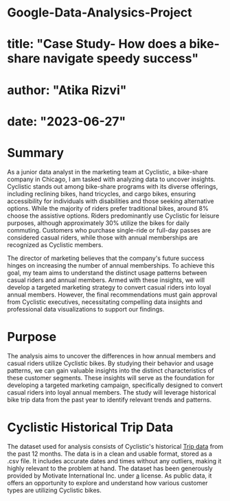 # Google-Data-Analysics-Project
# title: "Case Study- How does a bike-share navigate speedy success"
# author: "Atika Rizvi"
# date: "2023-06-27"

# Summary

As a junior data analyst in the marketing team at Cyclistic, a bike-share company in Chicago, I am tasked with analyzing data to uncover insights. Cyclistic stands out among bike-share programs with its diverse offerings, including reclining bikes, hand tricycles, and cargo bikes, ensuring accessibility for individuals with disabilities and those seeking alternative options. While the majority of riders prefer traditional bikes, around 8% choose the assistive options. Riders predominantly use Cyclistic for leisure purposes, although approximately 30% utilize the bikes for daily commuting. Customers who purchase single-ride or full-day passes are considered casual riders, while those with annual memberships are recognized as Cyclistic members.

The director of marketing believes that the company's future success hinges on increasing the number of annual memberships. To achieve this goal, my team aims to understand the distinct usage patterns between casual riders and annual members. Armed with these insights, we will develop a targeted marketing strategy to convert casual riders into loyal annual members. However, the final recommendations must gain approval from Cyclistic executives, necessitating compelling data insights and professional data visualizations to support our findings.

# Purpose

The analysis aims to uncover the differences in how annual members and casual riders utilize Cyclistic bikes. By studying their behavior and usage patterns, we can gain valuable insights into the distinct characteristics of these customer segments. These insights will serve as the foundation for developing a targeted marketing campaign, specifically designed to convert casual riders into loyal annual members. The study will leverage historical bike trip data from the past year to identify relevant trends and patterns.

# Cyclistic Historical Trip Data

The dataset used for analysis consists of Cyclistic's historical [Trip data](https://divvy-tripdata.s3.amazonaws.com/index.html) from the past 12 months. The data is in a clean and usable format, stored as a .csv file. It includes accurate dates and times without any outliers, making it highly relevant to the problem at hand. The dataset has been generously provided by Motivate International Inc. under [a](https://ride.divvybikes.com/data-license-agreement) license. As public data, it offers an opportunity to explore and understand how various customer types are utilizing Cyclistic bikes.
